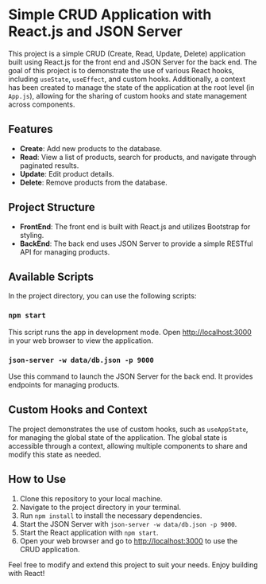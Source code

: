 # Simple CRUD Application with React.js and JSON Server

This project is a simple CRUD (Create, Read, Update, Delete) application built using React.js for the front end and JSON Server for the back end. The goal of this project is to demonstrate the use of various React hooks, including `useState`, `useEffect`, and custom hooks. Additionally, a context has been created to manage the state of the application at the root level (in `App.js`), allowing for the sharing of custom hooks and state management across components.

## Features

- **Create**: Add new products to the database.
- **Read**: View a list of products, search for products, and navigate through paginated results.
- **Update**: Edit product details.
- **Delete**: Remove products from the database.

## Project Structure

- **FrontEnd**: The front end is built with React.js and utilizes Bootstrap for styling.
- **BackEnd**: The back end uses JSON Server to provide a simple RESTful API for managing products.

## Available Scripts

In the project directory, you can use the following scripts:

### `npm start`

This script runs the app in development mode. Open [http://localhost:3000](http://localhost:3000) in your web browser to view the application.

### `json-server -w data/db.json -p 9000`

Use this command to launch the JSON Server for the back end. It provides endpoints for managing products.

## Custom Hooks and Context

The project demonstrates the use of custom hooks, such as `useAppState`, for managing the global state of the application. The global state is accessible through a context, allowing multiple components to share and modify this state as needed.

## How to Use

1. Clone this repository to your local machine.
2. Navigate to the project directory in your terminal.
3. Run `npm install` to install the necessary dependencies.
4. Start the JSON Server with `json-server -w data/db.json -p 9000`.
5. Start the React application with `npm start`.
6. Open your web browser and go to [http://localhost:3000](http://localhost:3000) to use the CRUD application.

Feel free to modify and extend this project to suit your needs. Enjoy building with React!
